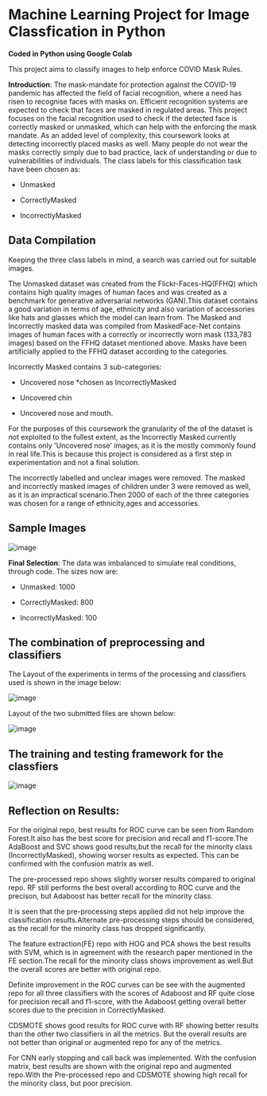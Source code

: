 # Machine Learning Project for Image Classfication in Python 
**Coded in Python using Google Colab**

This project aims to classify images to help enforce COVID Mask Rules.

**Introduction**: The mask-mandate for protection against the COVID-19 pandemic has affected the field of facial recognition, where a need has risen to recognise faces with masks on. Efficient recognition systems are expected to check that faces are masked in regulated areas. This project focuses on the facial recognition used to check if the detected face is correctly masked or unmasked, which can help with the enforcing the mask mandate. As an added level of complexity, this coursework looks at detecting incorrectly placed masks as well. Many people do not wear the masks correctly simply due to bad practice, lack of understanding or due to vulnerabilities of individuals. The class labels for this classification task have been chosen as:

- Unmasked

- CorrectlyMasked

- IncorrectlyMasked


## Data Compilation 
Keeping the three class labels in mind, a search was carried out for suitable images.

The Unmasked dataset was created from the Flickr-Faces-HQ(FFHQ) which contains high quality images of human faces and was created as a benchmark for generative adversarial networks (GAN).This dataset contains a good variation in terms of age, ethnicity and also variation of accessories like hats and glasses which the model can learn from. The Masked and Incorrectly masked data was compiled from MaskedFace-Net contains images of human faces with a correctly or incorrectly worn mask (133,783 images) based on the FFHQ dataset mentioned above. Masks have been artificially applied to the FFHQ dataset according to the categories.

Incorrectly Masked contains 3 sub-categories:

- Uncovered nose *chosen as IncorrectlyMasked
  
- Uncovered chin
  
- Uncovered nose and mouth.
  
For the purposes of this coursework the granularity of the of the dataset is not exploited to the fullest extent, as the Incorrectly Masked currently contains only 'Uncovered nose' images, as it is the mostly commonly found in real life.This is because this project is considered as a first step in experimentation and not a final solution.

The incorrectly labelled and unclear images were removed. The masked and incorrectly masked images of children under 3 were removed as well, as it is an impractical scenario.Then 2000 of each of the three categories was chosen for a range of ethnicity,ages and accessories.


## Sample Images

![image](https://github.com/Surya-LR/MachineLearning_ImageClassfication_Python/assets/77691667/3006f53b-5837-4975-824a-d62d947bdb23)


**Final Selection**: The data was imbalanced to simulate real conditions, through code. The sizes now are:

- Unmasked: 1000

- CorrectlyMasked: 800

- IncorrectlyMasked: 100

## The combination of preprocessing and classifiers

The Layout of the experiments in terms of the processing and classifiers used is shown in the image below:

![image](https://github.com/Surya-LR/MachineLearning_ImageClassfication_Python/assets/77691667/2e08f159-4ac5-4990-b62b-583cf7425de1)


Layout of the two submitted files are shown below:

![image](https://github.com/Surya-LR/MachineLearning_ImageClassfication_Python/assets/77691667/ba248c7c-5429-47ae-b15f-6f6093a4c064)

  
## The training and testing framework for the classfiers

![image](https://github.com/Surya-LR/MachineLearning_ImageClassfication_Python/assets/77691667/f7c358a5-2f17-4d70-b280-d784ad67372c)

## Reflection on Results:

For the original repo, best results for ROC curve can be seen from Random Forest.It also has the best score for precision and recall and f1-score.The AdaBoost and SVC shows good results,but the recall for the minority class (IncorrectlyMasked), showing worser results as expected. This can be confirmed with the confusion matrix as well.

The pre-processed repo shows slightly worser results compared to original repo. RF still performs the best overall according to ROC curve and the precison, but Adaboost has better recall for the minority class.

It is seen that the pre-processing steps applied did not help improve the classification results.Alternate pre-processing steps should be considered, as the recall for the minority class has dropped significantly.

The feature extraction(FE) repo with HOG and PCA shows the best results with SVM, which is in agreement with the research paper mentioned in the FE section.The recall for the minority class shows improvement as well.But the overall scores are better with original repo.

Definite improvement in the ROC curves can be see with the augmented repo for all three classifiers with the scores of Adaboost and RF quite close for precision recall and f1-score, with the Adaboost getting overall better scores due to the precision in CorrectlyMasked.

CDSMOTE shows good results for ROC curve with RF showing better results than the other two classifiers in all the metrics. But the overall results are not better than original or augmented repo for any of the metrics.

For CNN early stopping and call back was implemented. With the confusion matrix, best results are shown with the original repo and augmented repo.With the Pre-processed repo and CDSMOTE showing high recall for the minority class, but poor precision.

